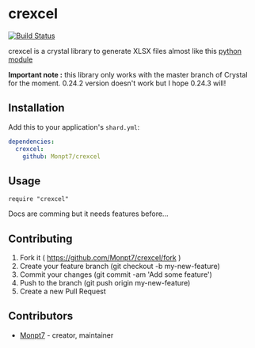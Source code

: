 # crexcel

[![Build Status](https://travis-ci.org/Monpt7/crexcel.svg?branch=master)](https://travis-ci.org/Monpt7/crexcel)

crexcel is a crystal library to generate XLSX files almost like this [python module](https://github.com/jmcnamara/XlsxWriter)

**Important note :** this library only works with the master branch of Crystal for the moment. 0.24.2 version doesn't work but I hope 0.24.3 will!

## Installation

Add this to your application's `shard.yml`:

```yaml
dependencies:
  crexcel:
    github: Monpt7/crexcel
```

## Usage

```crystal
require "crexcel"
```

Docs are comming but it needs features before...

## Contributing

1. Fork it ( https://github.com/Monpt7/crexcel/fork )
2. Create your feature branch (git checkout -b my-new-feature)
3. Commit your changes (git commit -am 'Add some feature')
4. Push to the branch (git push origin my-new-feature)
5. Create a new Pull Request

## Contributors

- [Monpt7](https://github.com/Monpt7) - creator, maintainer
